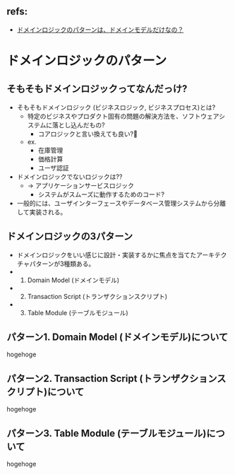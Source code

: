 ## refs:

- [ドメインロジックのパターンは、ドメインモデルだけなの？](https://masuda220.jugem.jp/?eid=319)

# ドメインロジックのパターン

## そもそもドメインロジックってなんだっけ?

- そもそもドメインロジック (ビジネスロジック, ビジネスプロセス)とは?
  - 特定のビジネスやプロダクト固有の問題の解決方法を、ソフトウェアシステムに落とし込んだもの?
    - コアロジックと言い換えても良い?:thinking:
  - ex.
    - 在庫管理
    - 価格計算
    - ユーザ認証
- ドメインロジックでないロジックは??
  - -> アプリケーションサービスロジック
    - システムがスムーズに動作するためのコード?
- 一般的には、ユーザインターフェースやデータベース管理システムから分離して実装される。

## ドメインロジックの3パターン

- ドメインロジックをいい感じに設計・実装するかに焦点を当てたアーキテクチャパターンが3種類ある。
- 1. Domain Model (ドメインモデル)
- 2. Transaction Script (トランザクションスクリプト)
- 3. Table Module (テーブルモジュール)

## パターン1. Domain Model (ドメインモデル)について

hogehoge

## パターン2. Transaction Script (トランザクションスクリプト)について

hogehoge

## パターン3. Table Module (テーブルモジュール)について

hogehoge
